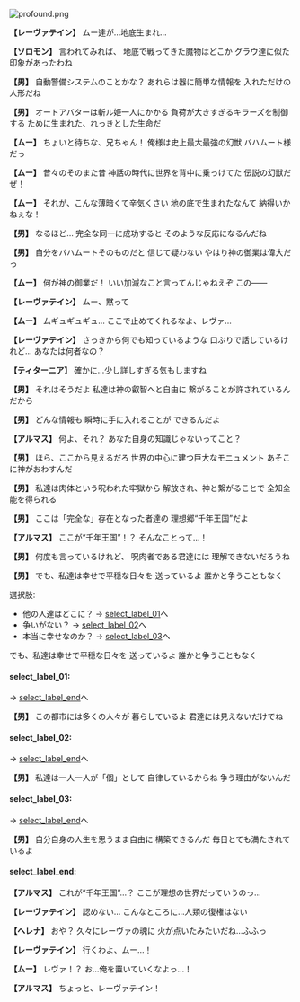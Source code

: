 
![profound.png](../images/backgrounds/profound.png)

**【レーヴァテイン】**
ムー達が…地底生まれ…

**【ソロモン】**
言われてみれば、
地底で戦ってきた魔物はどこか
グラウ達に似た印象があったわね

**【男】**
自動警備システムのことかな？
あれらは器に簡単な情報を
入れただけの人形だね

**【男】**
オートアバターは斬ル姫一人にかかる
負荷が大きすぎるキラーズを制御する
ために生まれた、れっきとした生命だ

**【ムー】**
ちょいと待ちな、兄ちゃん！
俺様は史上最大最強の幻獣
バハムート様だっ

**【ムー】**
昔々のそのまた昔
神話の時代に世界を背中に乗っけてた
伝説の幻獣だぜ！

**【ムー】**
それが、こんな薄暗くて辛気くさい
地の底で生まれたなんて
納得いかねぇな！

**【男】**
なるほど…
完全な同一に成功すると
そのような反応になるんだね

**【男】**
自分をバハムートそのものだと
信じて疑わない
やはり神の御業は偉大だっ

**【ムー】**
何が神の御業だ！
いい加減なこと言ってんじゃねえぞ
この――

**【レーヴァテイン】**
ムー、黙って

**【ムー】**
ムギュギュギュ…
ここで止めてくれるなよ、レヴァ…

**【レーヴァテイン】**
さっきから何でも知っているような
口ぶりで話しているけれど…
あなたは何者なの？

**【ティターニア】**
確かに…少し詳しすぎる気もしますね

**【男】**
それはそうだよ
私達は神の叡智へと自由に
繋がることが許されているんだから

**【男】**
どんな情報も
瞬時に手に入れることが
できるんだよ

**【アルマス】**
何よ、それ？
あなた自身の知識じゃないってこと？

**【男】**
ほら、ここから見えるだろ
世界の中心に建つ巨大なモニュメント
あそこに神がおわすんだ

**【男】**
私達は肉体という呪われた牢獄から
解放され、神と繋がることで
全知全能を得られる

**【男】**
ここは「完全な」存在となった者達の
理想郷“千年王国”だよ

**【アルマス】**
ここが“千年王国”！？
そんなことって…！

**【男】**
何度も言っているけれど、
呪肉者である君達には
理解できないだろうね

**【男】**
でも、私達は幸せで平穏な日々を
送っているよ
誰かと争うこともなく

選択肢:
- 他の人達はどこに？ → [select_label_01](#select_label_01)へ
- 争いがない？ → [select_label_02](#select_label_02)へ
- 本当に幸せなのか？ → [select_label_03](#select_label_03)へ

でも、私達は幸せで平穏な日々を
送っているよ
誰かと争うこともなく

#### select_label_01:
 → [select_label_end](#select_label_end)へ

**【男】**
この都市には多くの人々が
暮らしているよ
君達には見えないだけでね

#### select_label_02:
 → [select_label_end](#select_label_end)へ

**【男】**
私達は一人一人が「個」として
自律しているからね
争う理由がないんだ

#### select_label_03:
 → [select_label_end](#select_label_end)へ

**【男】**
自分自身の人生を思うまま自由に
構築できるんだ
毎日とても満たされているよ

#### select_label_end:

**【アルマス】**
これが“千年王国”…？
ここが理想の世界だっていうのっ…

**【レーヴァテイン】**
認めない…
こんなところに…人類の復権はない

**【ヘレナ】**
おや？
久々にレーヴァの魂に
火が点いたみたいだね…ふふっ

**【レーヴァテイン】**
行くわよ、ムー…！

**【ムー】**
レヴァ！？
お…俺を置いていくなよっ…！

**【アルマス】**
ちょっと、レーヴァテイン！